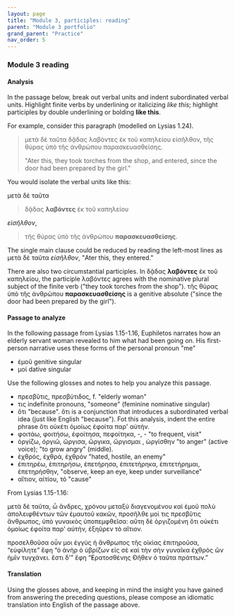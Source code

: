 ```yaml
---
layout: page
title: "Module 3, participles: reading"
parent: "Module 3 portfolio"
grand_parent: "Practice"
nav_order: 5
---
```


### Module 3 reading 


#### Analysis

In the passage below, break out verbal units and indent subordinated verbal units.  Highlight finite verbs by underlining or italicizing *like this*; highlight participles by double underlining or bolding **like this**. 

For example, consider this paragraph (modelled on Lysias 1.24).

> μετὰ δὲ ταῦτα δᾷδας λαβόντες ἐκ τοῦ καπηλείου εἰσῆλθον, τῆς θύρας ὑπὸ τῆς ἀνθρώπου παρασκευασθείσης.
>
> "Ater this, they took torches from the shop, and entered, since the door had been prepared by the girl."

You would isolate the verbal units like this:


μετὰ δὲ ταῦτα 

> δᾷδας **λαβόντες** ἐκ τοῦ καπηλείου 

*εἰσῆλθον*, 

> τῆς θύρας ὑπὸ τῆς ἀνθρώπου **παρασκευασθείσης**.


The single main clause could be reduced by reading the left-most lines as μετὰ δὲ ταῦτα *εἰσῆλθον*, "Ater this, they entered."

There are also two circumstantial participles. In δᾷδας **λαβόντες** ἐκ τοῦ καπηλείου, the participle λαβόντες agrees with the nominative plural subject of the finite verb ("they took torches from the shop").  τῆς θύρας ὑπὸ τῆς ἀνθρώπου **παρασκευασθείσης** is a genitive absolute ("since the door had been prepared by the girl").




#### Passage to analyze

In the following passage from Lysias 1.15-1.16, Euphiletos narrates how an elderly servant woman revealed to him what had been going on.  His first-person narrative uses these forms of the personal pronoun "me"

- ἐμοῦ  genitive singular
- μοί dative singular


Use the following glosses and notes to help you analyze this passage.  

- πρεσβῦτις, πρεσβύτιδος, f. "elderly woman"
- τις  indefinite pronouns, "someone" (feminine nominative singular)
- ὅτι "because". ὅτι is a conjunction that introduces a subordinated verbal idea (just like English "because").  Fot this analysis, indent the entire phrase ὅτι οὐκέτι ὁμοίως ἐφοίτα παρ' αὐτήν.
- φοιτάω, φοιτήσω, ἐφοίτησα, πεφοίτηκα, -, - "to frequent, visit"
- ὀργίζω, ὀργιῶ, ὤργισα, ὤργικα, ὤργισμαι , ὠργίσθην "to anger" (active voice); "to grow angry" (middle).
- ἐχθρός, ἐχθρά, ἐχθρόν "hated, hostile, an enemy"
- ἐπιτηρέω, ἐπιτηρήσω, ἐπετήρησα, ἐπιτετήρηκα, ἐπιτετήρημαι, ἐπετηρήσθην, "observe, keep an eye, keep under surveillance"
- αἴτιον, αἰτίου, τό "cause"


From Lysias 1.15-1.16:

μετὰ δὲ ταῦτα, ὦ ἄνδρες, χρόνου μεταξὺ διαγενομένου καὶ ἐμοῦ πολὺ ἀπολειφθέντων τῶν ἐμαυτοῦ κακῶν, προσῆλθε μοί τις πρεσβῦτις ἄνθρωπος, ὑπὸ γυναικὸς ὑποπεμφθεῖσα: αὕτη δὲ ὀργιζομένη ὅτι οὐκέτι ὁμοίως ἐφοίτα παρ' αὐτήν, ἐξηῦρεν τὸ αἴτιον. 

προσελθοῦσα οὖν μοι ἐγγὺς ἡ ἄνθρωπος τῆς οἰκίας ἐπιτηροῦσα, “εὐφίλητε” ἔφη “ὁ  ἀνὴρ ὁ ὑβρίζων εἰς σὲ καὶ τὴν σὴν γυναῖκα ἐχθρὸς ὢν ἡμῖν τυγχάνει. ἔστι δ'” ἔφη “̓Ερατοσθένης  ̓Οῆθεν ὁ ταῦτα πράττων.”


#### Translation

Using the glosses above, and keeping in mind the insight you have gained from answering the preceding questions, please compose an idiomatic translation into English of the passage above.